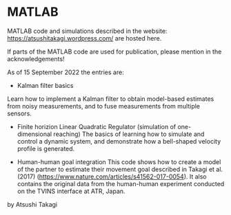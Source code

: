 # MATLAB

MATLAB code and simulations described in the website:
https://atsushitakagi.wordpress.com/
are hosted here. 

If parts of the MATLAB code are used for publication,
please mention in the acknowledgements!

As of 15 September 2022 the entries are:

- Kalman filter basics

Learn how to implement a Kalman filter to obtain model-based estimates from noisy measurements, and to fuse measurements from multiple sensors.

- Finite horizion Linear Quadratic Regulator (simulation of one-dimensional reaching)
The basics of learning how to simulate and control a dynamic system, and demonstrate how a bell-shaped velocity profile is generated.

- Human-human goal integration
This code shows how to create a model of the partner to estimate their movement goal described in Takagi et al. (2017) (https://www.nature.com/articles/s41562-017-0054). It also contains the original data from the human-human experiment conducted on the TVINS interface at ATR, Japan.


by Atsushi Takagi
